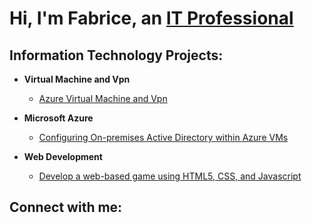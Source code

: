 <h1>Hi, I'm Fabrice, an <a href="https://www.linkedin.com/in/fabalcindor/">IT Professional</a></h1>

<h2> Information Technology Projects:</h2>

- <b>Virtual Machine and Vpn</b>
  - [Azure Virtual Machine and Vpn](https://github.com/FabAlcindor/VirtualMachinVPN/blob/main/README.md)
    
- <b>Microsoft Azure</b>
  - [Configuring On-premises Active Directory within Azure VMs](https://github.com/FabAlcindor/ActiveDirectory)
- <b>Web Development</b>
  - [Develop a web-based game using HTML5, CSS, and Javascript](https://github.com/FabAlcindor/WebDev_Friend)

<h2>Connect with me:</h2>
